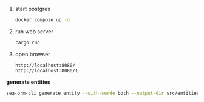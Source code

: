1. start postgres
    ```sh
    docker compose up -d
    ```
2. run web server
    ```sh
    cargo run
    ```
3. open browser
    ```
    http://localhost:8080/
    http://localhost:8080/1
    ```

**generate entities**
```sh
sea-orm-cli generate entity --with-serde both --output-dir src/entities
```